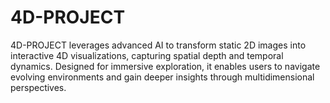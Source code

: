 # 4D-PROJECT
4D-PROJECT leverages advanced AI to transform static 2D images into interactive 4D visualizations, capturing spatial depth and temporal dynamics. Designed for immersive exploration, it enables users to navigate evolving environments and gain deeper insights through multidimensional perspectives.
